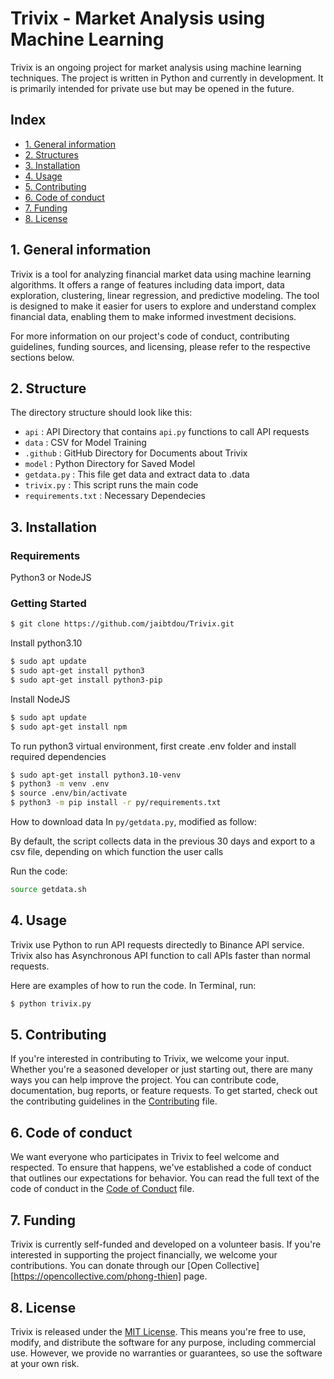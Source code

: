 # Trivix - Market Analysis using Machine Learning

Trivix is an ongoing project for market analysis using machine learning techniques. The project is written in Python and currently in development. It is primarily intended for private use but may be opened in the future.

## Index

* [1. General information](#1-general-information)
* [2. Structures](#2-structure)
* [3. Installation](#3-installation)
* [4. Usage](#4-usage)
* [5. Contributing](#5-contributing)
* [6. Code of conduct](#6-code-of-conduct)
* [7. Funding](#7-funding)
* [8. License](#8-license)

## 1. General information

Trivix is a tool for analyzing financial market data using machine learning algorithms. It offers a range of features including data import, data exploration, clustering, linear regression, and predictive modeling. The tool is designed to make it easier for users to explore and understand complex financial data, enabling them to make informed investment decisions.

For more information on our project's code of conduct, contributing guidelines, funding sources, and licensing, please refer to the respective sections below.

## 2. Structure

The directory structure should look like this:

* `api` : API Directory that contains `api.py` functions to call API requests
* `data` : CSV for Model Training
* `.github` : GitHub Directory for Documents about Trivix
* `model` : Python Directory for Saved Model
* `getdata.py` : This file get data and extract data to .data
* `trivix.py` : This script runs the main code
* `requirements.txt` : Necessary Dependecies

## 3. Installation

### Requirements
Python3 or NodeJS

### Getting Started
```bash
$ git clone https://github.com/jaibtdou/Trivix.git
```

Install python3.10
```bash
$ sudo apt update
$ sudo apt-get install python3
$ sudo apt-get install python3-pip
```

Install NodeJS
```bash
$ sudo apt update
$ sudo apt-get install npm 
```

To run python3 virtual environment, first create .env folder and install required dependencies
```bash
$ sudo apt-get install python3.10-venv
$ python3 -m venv .env
$ source .env/bin/activate
$ python3 -m pip install -r py/requirements.txt
```

How to download data
In `py/getdata.py`, modified as follow:

By default, the script collects data in the previous 30 days and export to a csv file, depending on which function the user calls

Run the code:
```bash
source getdata.sh
```

## 4. Usage

Trivix use Python to run API requests directedly to Binance API service. Trivix also has Asynchronous API function to call APIs faster than normal requests.

Here are examples of how to run the code. In Terminal, run:

```bash
$ python trivix.py
```

## 5. Contributing

If you're interested in contributing to Trivix, we welcome your input. Whether you're a seasoned developer or just starting out, there are many ways you can help improve the project. You can contribute code, documentation, bug reports, or feature requests. To get started, check out the contributing guidelines in the [Contributing](CONTRIBUTING.md) file.

## 6. Code of conduct

We want everyone who participates in Trivix to feel welcome and respected. To ensure that happens, we've established a code of conduct that outlines our expectations for behavior. You can read the full text of the code of conduct in the [Code of Conduct](CODE_OF_CONDUCT.md) file.

## 7. Funding

Trivix is currently self-funded and developed on a volunteer basis. If you're interested in supporting the project financially, we welcome your contributions. You can donate through our [Open Collective][https://opencollective.com/phong-thien] page.

## 8. License

Trivix is released under the [MIT License](LICENSE.md). This means you're free to use, modify, and distribute the software for any purpose, including commercial use. However, we provide no warranties or guarantees, so use the software at your own risk.
